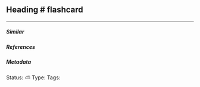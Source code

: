 ## Heading # flashcard 


___

##### Similar


##### References 


##### Metadata
Status: ⛅️
Type:
Tags: